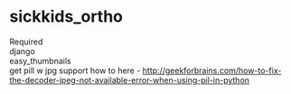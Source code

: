 sickkids_ortho
==============
Required <br>
  django <br>
  easy_thumbnails <br>
  get pill w jpg support how to here - http://geekforbrains.com/how-to-fix-the-decoder-jpeg-not-available-error-when-using-pil-in-python <br>
  
  
